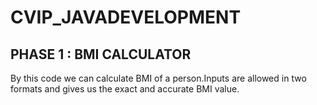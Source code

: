 # CVIP_JAVADEVELOPMENT
## PHASE 1 : BMI CALCULATOR
By this code we can calculate BMI of a person.Inputs are allowed in two formats and gives us the exact and accurate BMI value.

